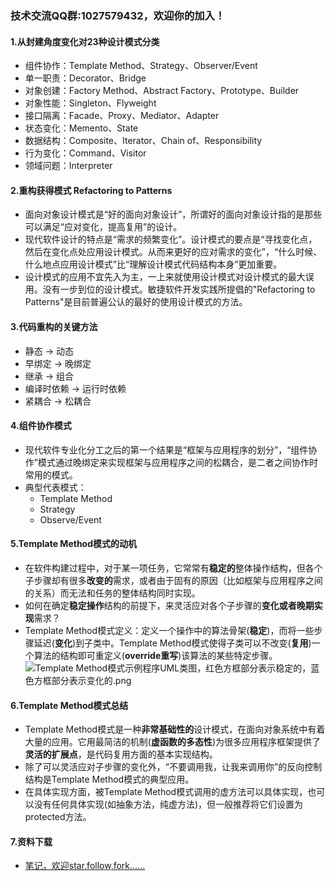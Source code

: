 ### 技术交流QQ群:1027579432，欢迎你的加入！
#### 1.从封建角度变化对23种设计模式分类
- 组件协作：Template Method、Strategy、Observer/Event
- 单一职责：Decorator、Bridge
- 对象创建：Factory Method、Abstract Factory、Prototype、Builder
- 对象性能：Singleton、Flyweight
- 接口隔离：Facade、Proxy、Mediator、Adapter
- 状态变化：Memento、State
- 数据结构：Composite、Iterator、Chain of、Responsibility
- 行为变化：Command、Visitor
- 领域问题：Interpreter
#### 2.重构获得模式 Refactoring to Patterns
- 面向对象设计模式是“好的面向对象设计”，所谓好的面向对象设计指的是那些可以满足“应对变化，提高复用”的设计。
- 现代软件设计的特点是“需求的频繁变化”。设计模式的要点是“寻找变化点，然后在变化点处应用设计模式。从而来更好的应对需求的变化”，“什么时候、什么地点应用设计模式”比“理解设计模式代码结构本身”更加重要。
- 设计模式的应用不宜先入为主，一上来就使用设计模式对设计模式的最大误用。没有一步到位的设计模式。敏捷软件开发实践所提倡的"Refactoring to Patterns"是目前普遍公认的最好的使用设计模式的方法。
#### 3.代码重构的关键方法
- 静态 → 动态
- 早绑定 → 晚绑定
- 继承 → 组合
- 编译时依赖 → 运行时依赖
- 紧耦合 → 松耦合
#### 4.组件协作模式
- 现代软件专业化分工之后的第一个结果是“框架与应用程序的划分”，“组件协作”模式通过晚绑定来实现框架与应用程序之间的松耦合，是二者之间协作时常用的模式。
- 典型代表模式：
    - Template Method
    - Strategy
    - Observe/Event
#### 5.Template Method模式的动机
- 在软件构建过程中，对于某一项任务，它常常有**稳定的**整体操作结构，但各个子步骤却有很多**改变的**需求，或者由于固有的原因（比如框架与应用程序之间的关系）而无法和任务的整体结构同时实现。
- 如何在确定**稳定操作**结构的前提下，来灵活应对各个子步骤的**变化或者晚期实现**需求？
- Template Method模式定义：定义一个操作中的算法骨架(**稳定**)，而将一些步骤延迟(**变化**)到子类中。Template Method模式使得子类可以不改变(**复用**)一个算法的结构即可重定义(**override重写**)该算法的某些特定步骤。
![Template Method模式示例程序UML类图，红色方框部分表示稳定的，蓝色方框部分表示变化的.png](https://upload-images.jianshu.io/upload_images/13407176-4012e5acc046a68b.png?imageMogr2/auto-orient/strip%7CimageView2/2/w/1240)
#### 6.Template Method模式总结
- Template Method模式是一种**非常基础性的**设计模式，在面向对象系统中有着大量的应用。它用最简洁的机制(**虚函数的多态性**)为很多应用程序框架提供了**灵活的扩展点**，是代码复用方面的基本实现结构。
- 除了可以灵活应对子步骤的变化外，“不要调用我，让我来调用你”的反向控制结构是Template Method模式的典型应用。
- 在具体实现方面，被Template Method模式调用的虚方法可以具体实现，也可以没有任何具体实现(如抽象方法，纯虚方法)，但一般推荐将它们设置为protected方法。
#### 7.资料下载
- [笔记，欢迎star,follow,fork......](https://github.com/cdlwhm1217096231/cpp_ws/tree/master/C%2B%2B%E8%AE%BE%E8%AE%A1%E6%A8%A1%E5%BC%8F)